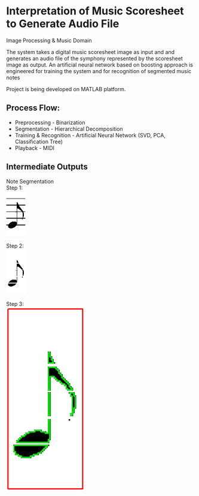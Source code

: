 # Interpretation of Music Scoresheet to Generate Audio File<br />
Image Processing & Music Domain<br/>

The system takes a digital music scoresheet image as input and and generates an audio file of the symphony represented by the scoresheet image as output. An artificial neural network based on boosting approach is engineered for training the system and for recognition of segmented music notes

Project is being developed on MATLAB platform.

## Process Flow:<br/>
* Preprocessing - Binarization<br/>
* Segmentation - Hierarchical Decomposition<br/>
* Training & Recognition - Artificial Neural Network (SVD, PCA, Classification Tree)<br/>
* Playback - MIDI<br/>

## Intermediate Outputs
Note Segmentation<br/>
Step 1:<br/>
![step1](https://raw.githubusercontent.com/tronak19/Music/master/Output/Symbol_8.png)

Step 2:<br/>
![step2](https://raw.githubusercontent.com/tronak19/Music/master/Wipe/Symbol_7.png)

Step 3:<br/>
![step3](https://raw.githubusercontent.com/tronak19/Music/master/Other/boundary.png)